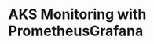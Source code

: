 # AKS Monitoring with PrometheusGrafana                                                                                                                                                                                                                                                                                                                                                                                                                                                                                                                    
